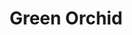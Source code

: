 ---
description: Relax with the whole family at this peaceful place to stay.Experience comfort and nature at our Green Orchid retreat, ideally located next to the lift and offering stunning mountain views. This charming space features a lush green interior, highlighted by a beautiful orchid. Perfect for a relaxing getaway, it combines convenience and scenic beauty in one. Enjoy easy access to the lift and breathtaking views right from your window. A tranquil, green haven awaits you!
#featured_image: janis-ringli-UC1pzyJFyvs-unsplash.jpg
title: Green Orchid
weight: 1
menus: "main"
#type: gallery
sort_by: Name
resources:
  - src: IMG_5449.webp
    title: 1
  - src: IMG_5450.webp
    title: 2
  - src: IMG_5451.webp
    title: 3
  - src: IMG_5452.webp
    title: 4
---